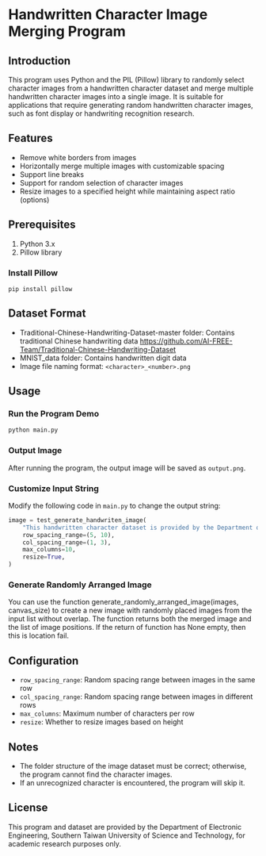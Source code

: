 # Handwritten Character Image Merging Program

## Introduction
This program uses Python and the PIL (Pillow) library to randomly select character images from a handwritten character dataset and merge multiple handwritten character images into a single image. It is suitable for applications that require generating random handwritten character images, such as font display or handwriting recognition research.

## Features
- Remove white borders from images
- Horizontally merge multiple images with customizable spacing
- Support line breaks
- Support for random selection of character images 
- Resize images to a specified height while maintaining aspect ratio (options)

## Prerequisites
1. Python 3.x
2. Pillow library

### Install Pillow
```
pip install pillow
```

## Dataset Format
- Traditional-Chinese-Handwriting-Dataset-master folder: Contains traditional Chinese handwriting data https://github.com/AI-FREE-Team/Traditional-Chinese-Handwriting-Dataset
- MNIST_data folder: Contains handwritten digit data
- Image file naming format: `<character>_<number>.png`

## Usage
### Run the Program Demo
```bash
python main.py
```

### Output Image
After running the program, the output image will be saved as `output.png`.

### Customize Input String
Modify the following code in `main.py` to change the output string:
```python
image = test_generate_handwriten_image(
    "This handwritten character dataset is provided by the Department of Electronic Engineering, Southern Taiwan University of Science and Technology 123",
    row_spacing_range=(5, 10),
    col_spacing_range=(1, 3),
    max_columns=10,
    resize=True,
)
```

### Generate Randomly Arranged Image

You can use the function generate_randomly_arranged_image(images, canvas_size) to create a new image with randomly placed images from the input list without overlap. The function returns both the merged image and the list of image positions.
If the return of function has None empty, then this is location fail.

## Configuration
- `row_spacing_range`: Random spacing range between images in the same row
- `col_spacing_range`: Random spacing range between images in different rows
- `max_columns`: Maximum number of characters per row
- `resize`: Whether to resize images based on height

## Notes
- The folder structure of the image dataset must be correct; otherwise, the program cannot find the character images.
- If an unrecognized character is encountered, the program will skip it.

## License
This program and dataset are provided by the Department of Electronic Engineering, Southern Taiwan University of Science and Technology, for academic research purposes only.